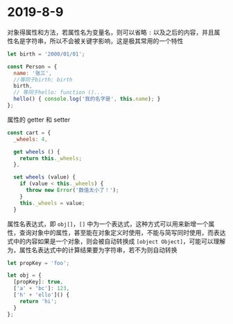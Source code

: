 # 2019-8-9

对象得属性和方法，若属性名为变量名，则可以省略 `:` 以及之后的内容，并且属性名是字符串，所以不会被关键字影响，这是极其常用的一个特性

```JavaScript
let birth = '2000/01/01';

const Person = {
  name: '张三',
  //等同于birth: birth
  birth,
  // 等同于hello: function ()...
  hello() { console.log('我的名字是', this.name); }
};
```

属性的 getter 和 setter

```JavaScript
const cart = {
  _wheels: 4,

  get wheels () {
    return this._wheels;
  },

  set wheels (value) {
    if (value < this._wheels) {
      throw new Error('数值太小了！');
    }
    this._wheels = value;
  }
```

属性名表达式，即 `obj[]`，`[]` 中为一个表达式，这种方式可以用来新增一个属性，查询对象中的属性，甚至能在对象定义时使用，不能与简写同时使用，而表达式中的内容如果是一个对象，则会被自动转换成 `[object Object]`，可能可以理解为，属性名表达式中的计算结果要为字符串，若不为则自动转换

```JavaScript
let propKey = 'foo';

let obj = {
  [propKey]: true,
  ['a' + 'bc']: 123,
  ['h' + 'ello']() {
    return 'hi';
  }
};
```
